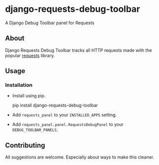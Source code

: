 # django-requests-debug-toolbar

A Django Debug Toolbar panel for Requests

## About

Django Requests Debug Toolbar tracks all HTTP requests made with the popular
[requests](https://requests.readthedocs.io/) library. 


## Usage

### Installation

- Install using pip.


    pip install django-requests-debug-toolbar

- Add `requests_panel` to your `INSTALLED_APPS` setting.
- Add `requests_panel.panel.RequestsDebugPanel` to your `DEBUG_TOOLBAR_PANELS`.


## Contributing

All suggestions are welcome. Especially about ways to make this cleaner.
